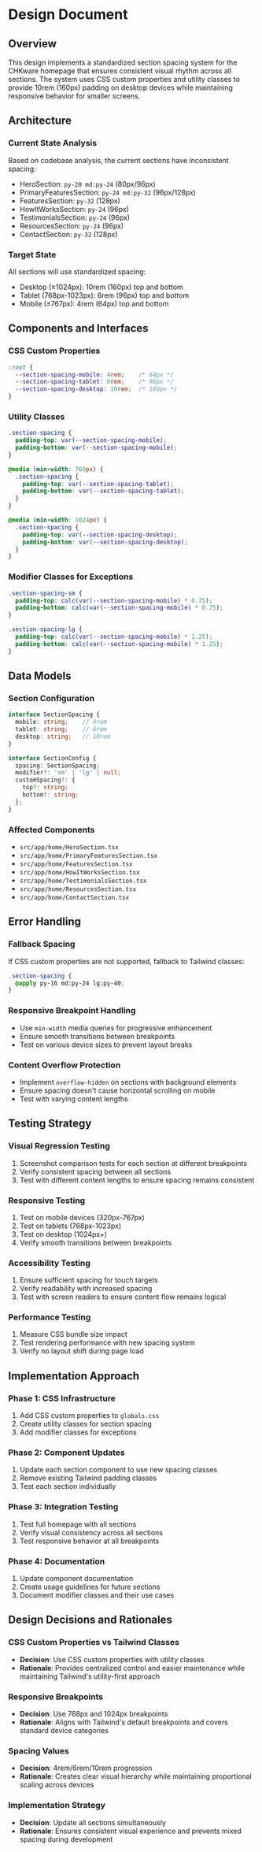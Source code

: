 # Design Document

## Overview

This design implements a standardized section spacing system for the CHKware homepage that ensures consistent visual rhythm across all sections. The system uses CSS custom properties and utility classes to provide 10rem (160px) padding on desktop devices while maintaining responsive behavior for smaller screens.

## Architecture

### Current State Analysis
Based on codebase analysis, the current sections have inconsistent spacing:
- HeroSection: `py-20 md:py-24` (80px/96px)
- PrimaryFeaturesSection: `py-24 md:py-32` (96px/128px)
- FeaturesSection: `py-32` (128px)
- HowItWorksSection: `py-24` (96px)
- TestimonialsSection: `py-24` (96px)
- ResourcesSection: `py-24` (96px)
- ContactSection: `py-32` (128px)

### Target State
All sections will use standardized spacing:
- Desktop (≥1024px): 10rem (160px) top and bottom
- Tablet (768px-1023px): 6rem (96px) top and bottom
- Mobile (≤767px): 4rem (64px) top and bottom

## Components and Interfaces

### CSS Custom Properties
```css
:root {
  --section-spacing-mobile: 4rem;    /* 64px */
  --section-spacing-tablet: 6rem;    /* 96px */
  --section-spacing-desktop: 10rem;  /* 160px */
}
```

### Utility Classes
```css
.section-spacing {
  padding-top: var(--section-spacing-mobile);
  padding-bottom: var(--section-spacing-mobile);
}

@media (min-width: 768px) {
  .section-spacing {
    padding-top: var(--section-spacing-tablet);
    padding-bottom: var(--section-spacing-tablet);
  }
}

@media (min-width: 1024px) {
  .section-spacing {
    padding-top: var(--section-spacing-desktop);
    padding-bottom: var(--section-spacing-desktop);
  }
}
```

### Modifier Classes for Exceptions
```css
.section-spacing-sm {
  padding-top: calc(var(--section-spacing-mobile) * 0.75);
  padding-bottom: calc(var(--section-spacing-mobile) * 0.75);
}

.section-spacing-lg {
  padding-top: calc(var(--section-spacing-mobile) * 1.25);
  padding-bottom: calc(var(--section-spacing-mobile) * 1.25);
}
```

## Data Models

### Section Configuration
```typescript
interface SectionSpacing {
  mobile: string;    // 4rem
  tablet: string;    // 6rem
  desktop: string;   // 10rem
}

interface SectionConfig {
  spacing: SectionSpacing;
  modifier?: 'sm' | 'lg' | null;
  customSpacing?: {
    top?: string;
    bottom?: string;
  };
}
```

### Affected Components
- `src/app/home/HeroSection.tsx`
- `src/app/home/PrimaryFeaturesSection.tsx`
- `src/app/home/FeaturesSection.tsx`
- `src/app/home/HowItWorksSection.tsx`
- `src/app/home/TestimonialsSection.tsx`
- `src/app/home/ResourcesSection.tsx`
- `src/app/home/ContactSection.tsx`

## Error Handling

### Fallback Spacing
If CSS custom properties are not supported, fallback to Tailwind classes:
```css
.section-spacing {
  @apply py-16 md:py-24 lg:py-40;
}
```

### Responsive Breakpoint Handling
- Use `min-width` media queries for progressive enhancement
- Ensure smooth transitions between breakpoints
- Test on various device sizes to prevent layout breaks

### Content Overflow Protection
- Implement `overflow-hidden` on sections with background elements
- Ensure spacing doesn't cause horizontal scrolling on mobile
- Test with varying content lengths

## Testing Strategy

### Visual Regression Testing
1. Screenshot comparison tests for each section at different breakpoints
2. Verify consistent spacing between all sections
3. Test with different content lengths to ensure spacing remains consistent

### Responsive Testing
1. Test on mobile devices (320px-767px)
2. Test on tablets (768px-1023px)
3. Test on desktop (1024px+)
4. Verify smooth transitions between breakpoints

### Accessibility Testing
1. Ensure sufficient spacing for touch targets
2. Verify readability with increased spacing
3. Test with screen readers to ensure content flow remains logical

### Performance Testing
1. Measure CSS bundle size impact
2. Test rendering performance with new spacing system
3. Verify no layout shift during page load

## Implementation Approach

### Phase 1: CSS Infrastructure
1. Add CSS custom properties to `globals.css`
2. Create utility classes for section spacing
3. Add modifier classes for exceptions

### Phase 2: Component Updates
1. Update each section component to use new spacing classes
2. Remove existing Tailwind padding classes
3. Test each section individually

### Phase 3: Integration Testing
1. Test full homepage with all sections
2. Verify visual consistency across all sections
3. Test responsive behavior at all breakpoints

### Phase 4: Documentation
1. Update component documentation
2. Create usage guidelines for future sections
3. Document modifier classes and their use cases

## Design Decisions and Rationales

### CSS Custom Properties vs Tailwind Classes
- **Decision**: Use CSS custom properties with utility classes
- **Rationale**: Provides centralized control and easier maintenance while maintaining Tailwind's utility-first approach

### Responsive Breakpoints
- **Decision**: Use 768px and 1024px breakpoints
- **Rationale**: Aligns with Tailwind's default breakpoints and covers standard device categories

### Spacing Values
- **Decision**: 4rem/6rem/10rem progression
- **Rationale**: Creates clear visual hierarchy while maintaining proportional scaling across devices

### Implementation Strategy
- **Decision**: Update all sections simultaneously
- **Rationale**: Ensures consistent visual experience and prevents mixed spacing during development